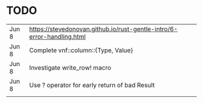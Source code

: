 TODO
====

|       |                                                                        |
|-------|------------------------------------------------------------------------|
| Jun 8 | https://stevedonovan.github.io/rust-gentle-intro/6-error-handling.html |
| Jun 8 | Complete vnf::column::{Type, Value}                                    |
| Jun 8 | Investigate write_row! macro                                           |
| Jun 8 | Use ? operator for early return of bad Result                          |
|       |                                                                        |
